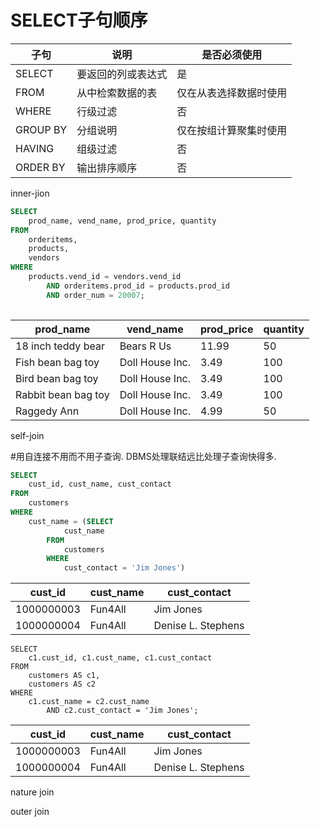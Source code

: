 # SELECT子句顺序



| 子句     | 说明               | 是否必须使用           |
| -------- | ------------------ | ---------------------- |
| SELECT   | 要返回的列或表达式 | 是                     |
| FROM     | 从中检索数据的表   | 仅在从表选择数据时使用 |
| WHERE    | 行级过滤           | 否                     |
| GROUP BY | 分组说明           | 仅在按组计算聚集时使用 |
| HAVING   | 组级过滤           | 否                     |
| ORDER BY | 输出排序顺序       | 否                     |

inner-jion

``` sql
SELECT 
    prod_name, vend_name, prod_price, quantity
FROM
    orderitems,
    products,
    vendors
WHERE
    products.vend_id = vendors.vend_id
        AND orderitems.prod_id = products.prod_id
        AND order_num = 20007;
        
```

| prod_name           | vend_name       | prod_price | quantity |
| ------------------- | --------------- | ---------- | -------- |
| 18 inch teddy bear  | Bears R Us      | 11.99      | 50       |
| Fish bean bag toy   | Doll House Inc. | 3.49       | 100      |
| Bird bean bag toy   | Doll House Inc. | 3.49       | 100      |
| Rabbit bean bag toy | Doll House Inc. | 3.49       | 100      |
| Raggedy Ann         | Doll House Inc. | 4.99       | 50       |

self-join

#用自连接不用而不用子查询. DBMS处理联结远比处理子查询快得多.

```sql
SELECT 
    cust_id, cust_name, cust_contact
FROM
    customers
WHERE
    cust_name = (SELECT 
            cust_name
        FROM
            customers
        WHERE
            cust_contact = 'Jim Jones')
```

| cust_id    | cust_name | cust_contact       |
| ---------- | --------- | ------------------ |
| 1000000003 | Fun4All   | Jim Jones          |
| 1000000004 | Fun4All   | Denise L. Stephens |

```mysql
SELECT 
    c1.cust_id, c1.cust_name, c1.cust_contact
FROM
    customers AS c1,
    customers AS c2
WHERE
    c1.cust_name = c2.cust_name
        AND c2.cust_contact = 'Jim Jones';
```

| cust_id    | cust_name | cust_contact       |
| ---------- | --------- | ------------------ |
| 1000000003 | Fun4All   | Jim Jones          |
| 1000000004 | Fun4All   | Denise L. Stephens |

nature join



outer join

